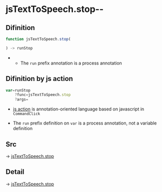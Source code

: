 # jsTextToSpeech.stop--

## Difinition

```js.js
function jsTextToSpeech.stop(

) -> runStop
```

- - The `run` prefix annotation is a process annotation


## Difinition by js action

```js.js
var=runStop
	?func=jsTextToSpeech.stop
	?args=

```

- [js action](#) is annotation-oriented language based on javascript in `CommandClick`

- The `run` prefix definition on `var` is a process annotation, not a variable definition

## Src

-> [jsTextToSpeech.stop](https://github.com/puutaro/CommandClick/blob/master/app/src/main/java/com/puutaro/commandclick/fragment_lib/terminal_fragment/js_interface/JsTextToSpeech.kt#L44)

## Detail

-> [jsTextToSpeech.stop](https://github.com/puutaro/CommandClick/blob/master/md/developer/js_interface/details/JsTextToSpeech/stop.md)
